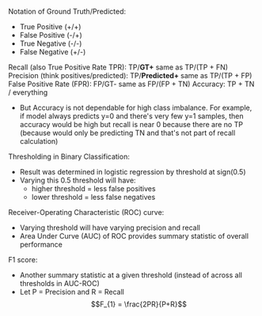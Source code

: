
Notation of Ground Truth/Predicted: 
- True Positive (+/+)
- False Positive (-/+)
- True Negative (-/-)
- False Negative (+/-)

Recall (also True Positive Rate TPR): TP/**GT+** same as TP/(TP + FN)
Precision (think positives/predicted): TP/**Predicted+** same as TP/(TP + FP)
False Positive Rate (FPR): FP/GT- same as FP/(FP + TN)
Accuracy: TP + TN / everything
- But Accuracy is not dependable for high class imbalance. For example, if model always predicts y=0 and there's very few y=1 samples, then accuracy would be high but recall is near 0 because there are no TP (because would only be predicting TN and that's not part of recall calculation)

Thresholding in Binary Classification: 
- Result was determined in logistic regression by threshold at sign(0.5)
- Varying this 0.5 threshold will have: 
	- higher threshold = less false positives
	- lower threshold = less false negatives

Receiver-Operating Characteristic (ROC) curve: 
- Varying threshold will have varying precision and recall
- Area Under Curve (AUC) of ROC provides summary statistic of overall performance

F1 score: 
- Another summary statistic at a given threshold (instead of across all thresholds in AUC-ROC)
- Let P = Precision and R = Recall 
$$F_{1} = \frac{2PR}{P+R}$$

